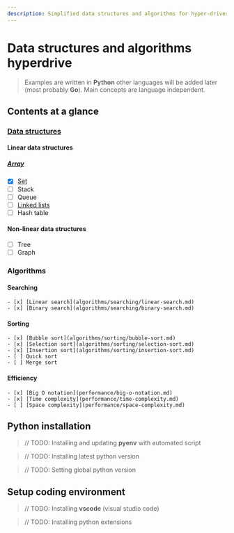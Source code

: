 ```yaml
---
description: Simplified data structures and algorithms for hyper-drivers.
---
```


# Data structures and algorithms hyperdrive

> Examples are written in __Python__ other languages will be added later (most probably **Go**). Main concepts are language independent.

## Contents at a glance

### [Data structures](data-structures/data-structures.md)

#### Linear data structures

##### [Array](data-structures/array.md)
  - [x] [Set](data-structures/set.md)
  - [ ] Stack
  - [ ] Queue
  - [ ] [Linked lists](data-structures/linked-lists/linked-lists.md)
  - [ ] Hash table
#### Non-linear data structures
  - [ ] Tree
  - [ ] Graph

### Algorithms

#### Searching
    - [x] [Linear search](algorithms/searching/linear-search.md)
    - [x] [Binary search](algorithms/searching/binary-search.md)
#### Sorting
    - [x] [Bubble sort](algorithms/sorting/bubble-sort.md)
    - [x] [Selection sort](algorithms/sorting/selection-sort.md)
    - [x] [Insertion sort](algorithms/sorting/insertion-sort.md)
    - [ ] Quick sort
    - [ ] Merge sort
#### Efficiency
    - [x] [Big O notation](performance/big-o-notation.md)
    - [x] [Time complexity](performance/time-complexity.md)
    - [ ] [Space complexity](performance/space-complexity.md)

## Python installation
> // TODO: Installing and updating __pyenv__ with automated script

> // TODO: Installing latest python version

> // TODO: Setting global python version
  
## Setup coding environment
> // TODO: Installing __vscode__ (visual studio code)

> // TODO:  Installing python extensions